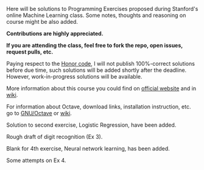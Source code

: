 Here will be solutions to Programming Exercises proposed during Stanford's online Machine Learning class. 
Some notes, thoughts and reasoning on course might be also added.

<b>Contributions are highly appreciated.</b>

<b>If you are attending the class, feel free to fork the repo, open issues, request pulls, etc.</b>

Paying respect to the [Honor code](https://github.com/gafiatulin/ml-class/wiki/Honor-code), I will not publish 100%-correct solutions before due time, such solutions will be added shortly after the deadline. However, work-in-progress solutions will be available.

More information about this course you could find on [official website](http://www.ml-class.org/) and in [wiki](https://github.com/gafiatulin/ml-class/wiki).

For information about Octave, download links, installation instruction, etc. go to [GNU/Octave](http://www.gnu.org/software/octave/) or [wiki](https://github.com/gafiatulin/ml-class/wiki/Octave).

Solution to second exercise, Logistic Regression, have been added.

Rough draft of digit recognition (Ex 3).

Blank for 4th exercise, Neural network learning, has been added.

Some attempts on Ex 4.